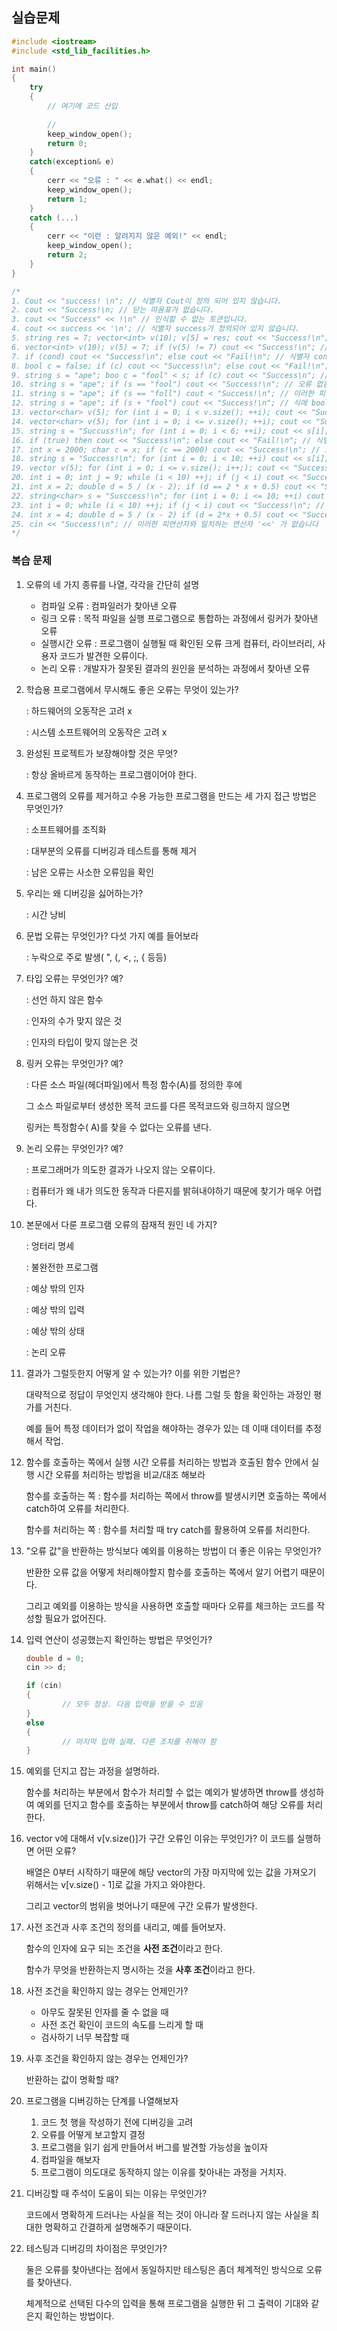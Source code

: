 ## 실습문제

```cpp
#include <iostream>
#include <std_lib_facilities.h>

int main()
{
    try
    {
        // 여기에 코드 산입
        
        //
        keep_window_open();
        return 0;
    }
    catch(exception& e)
    {
        cerr << "오류 : " << e.what() << endl;
        keep_window_open();
        return 1;
    }
    catch (...)
    {
        cerr << "이런 : 알려지지 않은 예외!" << endl;
        keep_window_open();
        return 2;
    }
}

/*
1. Cout << "success! \n"; // 식별자 Cout이 정의 되어 있지 않습니다.
2. cout << "Success!\n; // 닫는 따옴표가 없습니다.
3. cout << "Success" << !\n" // 인식할 수 없는 토큰입니다.
4. cout << success << '\n'; // 식별자 success가 정의되어 있지 않습니다.
5. string res = 7; vector<int> v(10); v[5] = res; cout << "Success!\n"; // int 에서 string으로 변환하기 위한 적절한 생성자가 없습니다.
6. vector<int> v(10); v(5) = 7; if (v(5) != 7) cout << "Success!\n"; // 적절한 operator() 또는 함수 포인터 형식에 대한 변환 함수가 없는 클래스 형식의 개체에 대한 호출입니다.
7. if (cond) cout << "Success!\n"; else cout << "Fail!\n"; // 식별자 cond이 정의 되어 있지 않습니다.
8. bool c = false; if (c) cout << "Success!\n"; else cout << "Fail!\n"; // 오류 없음
9. string s = "ape"; boo c = "fool" < s; if (c) cout << "Success\n"; // 식별자 boo에 대한 정의가 없습니다.
10. string s = "ape"; if (s == "fool") cout << "Success!\n"; // 오류 없음
11. string s = "ape"; if (s == "foll") cout < "Success!\n"; // 이러한 피연산자 '>'와 일치하는 연산자가 없습니다. 
12. string s = "ape"; if (s + "fool") cout << "Success!\n"; // 식에 bool 형식(또는 bool로 변환할 수 있는 형식)이 있어야 합니다.
13. vector<char> v(5); for (int i = 0; i < v.size(); ++i); cout << "Success!\n"; // 논리 오류. 이렇게 하면 5번 출력이 안됨 무한 출력
14. vector<char> v(5); for (int i = 0; i <= v.size(); ++i); cout << "Success!\n"; // 논리 오류. 이렇게 하면 5번 출력이 안됨
15. string s = "Succuss!\n"; for (int i = 0; i < 6; ++i); cout << s[i]; // 식별자 i가 정의되어 있지 않음
16. if (true) then cout << "Success!\n"; else cout << "Fail!\n"; // 식별자 then이 정의되어 있지 않음
17. int x = 2000; char c = x; if (c == 2000) cout << "Success!\n"; // 오류는 없음 단 c = x 정상적으로 값이 할당되지 않을 것으로 보임(c에 -48 '?'가 할당됨)
18. string s = "Success!\n"; for (int i = 0; i < 10; ++i) cout << s[i]; // 오류 없음 s에 문자열 갯수는 총 8개지만 s의 가장 끝에 \0이 있어서 길이는 딱 맞음
19. vector v(5); for (int i = 0; i <= v.size(); i++;); cout << "Success!\n"; // 템플릿 vector에 대한 인수 목록이 없습니다.
20. int i = 0; int j = 9; while (i < 10) ++j; if (j < i) cout << "Success!\n"; // 논리오류. while문에서 무한 반복
21. int x = 2; double d = 5 / (x - 2); if (d == 2 * x + 0.5) cout << "Success!\n"; // 런타임 오류 발생 0을 Integer division by zero
22. string<char> s = "Susccess!\n"; for (int i = 0; i <= 10; ++i) cout << s[i]; // string에 템플릿을 사용할 수 없습니다.
23. int i = 0; while (i < 10) ++j; if (j < i) cout << "Success!\n"; // 식별자 j가 정의되어 있지 않습니다.
24. int x = 4; double d = 5 / (x - 2) if (d = 2*x + 0.5) cout << "Success!\n"; // 논리오류 발생 if문에서 할당 식이 들어가면 항상 true
25. cin << "Success!\n"; // 이러한 피연산자와 일치하는 연산자 '<<' 가 없습니다
*/
```

### 복습 문제

1. 오류의 네 가지 종류를 나열, 각각을 간단히 설명
    - 컴파일 오류 : 컴파일러가 찾아낸 오류
    - 링크 오류 : 목적 파일을 실행 프로그램으로 통합하는 과정에서 링커가 찾아낸 오류
    - 실행시간 오류 : 프로그램이 실행될 때 확인된 오류 크게 컴퓨터, 라이브러리, 사용자 코드가 발견한 오류이다.
    - 논리 오류 : 개발자가 잘못된 결과의 원인을 분석하는 과정에서 찾아낸 오류
2. 학습용 프로그램에서 무시해도 좋은 오류는 무엇이 있는가?

    : 하드웨어의 오동작은 고려 x

    : 시스템 소프트웨어의 오동작은 고려 x

3. 완성된 프로젝트가 보장해야할 것은 무엇?

    : 항상 올바르게 동작하는 프로그램이어야 한다.

4. 프로그램의 오류를 제거하고 수용 가능한 프로그램을 만드는 세 가지 접근 방법은 무엇인가?

    : 소프트웨어를 조직화

    : 대부분의 오류를 디버깅과 테스트를 통해 제거

    : 남은 오류는 사소한 오류임을 확인

5. 우리는 왜 디버깅을 싫어하는가?

    : 시간 낭비

6. 문법 오류는 무엇인가? 다섯 가지 예를 들어보라

    : 누락으로 주로 발생( ", (, <, ;, { 등등)

7. 타입 오류는 무엇인가? 예?

    : 선언 하지 않은 함수 

    : 인자의 수가 맞지 않은 것

    : 인자의 타입이 맞지 않는은 것 

8. 링커 오류는 무엇인가? 예?

    : 다른 소스 파일(헤더파일)에서 특정 함수(A)를 정의한 후에 

    그 소스 파일로부터 생성한 목적 코드를 다른 목적코드와 링크하지 않으면

    링커는 특정함수( A)를 찾을 수 없다는 오류를 낸다.

9. 논리 오류는 무엇인가? 예?

    : 프로그래머가 의도한 결과가 나오지 않는 오류이다.

    : 컴퓨터가 왜 내가 의도한 동작과 다른지를 밝혀내야하기 때문에 찾기가 매우 어렵다.

10. 본문에서 다룬 프로그램 오류의 잠재적 원인 네 가지?

    : 엉터리 명세

    : 불완전한 프로그램

    : 예상 밖의 인자

    : 예상 밖의 입력

    : 예상 밖의 상태

    : 논리 오류

11. 결과가 그럴듯한지 어떻게 알 수 있는가? 이를 위한 기법은?

    대략적으로 정답이 무엇인지 생각해야 한다. 나름 그럴 듯 함을 확인하는 과정인 평가를 거친다. 

    예를 들어 특정 데이터가 없이 작업을 해야하는 경우가 있는 데 이때 데이터를 추정해서 작업.

12. 함수를 호출하는 쪽에서 실행 시간 오류를 처리하는 방법과 호출된 함수 안에서 실행 시간 오류를 처리하는 방법을 비교/대조 해보라

    함수를 호출하는 쪽 : 함수를 처리하는 쪽에서 throw를 발생시키면 호출하는 쪽에서 catch하여 오류를 처리한다. 

    함수를 처리하는 쪽 : 함수를 처리할 때 try catch를 활용하여 오류를 처리한다.

13. "오류 값"을 반환하는 방식보다 예외를 이용하는 방법이 더 좋은 이유는 무엇인가?

    반환한 오류 값을 어떻게 처리해야할지 함수를 호출하는 쪽에서 알기 어렵기 때문이다.

    그리고 예외를 이용하는 방식을 사용하면 호출할 때마다 오류를 체크하는 코드를 작성할 필요가 없어진다.

14. 입력 연산이 성공했는지 확인하는 방법은 무엇인가?

    ```cpp
    double d = 0;
    cin >> d;

    if (cin)
    {
    		// 모두 정상. 다음 입력을 받을 수 있음
    }
    else 
    {
    		// 마지막 입력 실패. 다른 조치를 취해야 함
    }
    ```

15. 예외를 던지고 잡는 과정을 설명하라.

    함수를 처리하는 부분에서 함수가 처리할 수 없는 예외가 발생하면 throw를 생성하여 예외를 던지고 함수를 호출하는 부분에서 throw를 catch하여 해당 오류를 처리한다.

16. vector v에 대해서 v[v.size()]가 구간 오류인 이유는 무엇인가? 이 코드를 실행하면 어떤 오류?

    배열은 0부터 시작하기 때문에 해당 vector의 가장 마지막에 있는 값을 가져오기 위해서는 v[v.size() - 1]로 값을 가지고 와야한다. 

    그리고 vector의 범위을 벗어나기 때문에 구간 오류가 발생한다.

17. 사전 조건과 사후 조건의 정의를 내리고, 예를 들어보자. 

    함수의 인자에 요구 되는 조건을 **사전 조건**이라고 한다.

    함수가 무엇을 반환하는지 명시하는 것을 **사후 조건**이라고 한다.

18. 사전 조건을 확인하지 않는 경우는 언제인가?
    - 아무도 잘못된 인자를 줄 수 없을 때
    - 사전 조건 확인이 코드의 속도를 느리게 할 때
    - 검사하기 너무 복잡할 때
19. 사후 조건을 확인하지 않는 경우는 언제인가?

    반환하는 값이 명확할 때?

20. 프로그램을 디버깅하는 단계를 나열해보자
    1. 코드 첫 행을 작성하기 전에 디버깅을 고려
    2. 오류를 어떻게 보고할지 결정
    3. 프로그램을 읽기 쉽게 만들어서 버그를 발견할 가능성을 높이자
    4. 컴파일을 해보자
    5. 프로그램이 의도대로 동작하지 않는 이유를 찾아내는 과정을 거치자.
21. 디버깅할 때 주석이 도움이 되는 이유는 무엇인가?

    코드에서 명확하게 드러나는 사실을 적는 것이 아니라 잘 드러나지 않는 사실을 최대한 명확하고 간결하게 설명해주기 때문이다.

22. 테스팅과 디버깅의 차이점은 무엇인가?

    둘은 오류를 찾아낸다는 점에서 동일하지만 테스팅은 좀더 체계적인 방식으로 오류를 찾아낸다.

    체계적으로 선택된 다수의 입력을 통해 프로그램을 실행한 뒤 그 출력이 기대와 같은지 확인하는 방법이다.